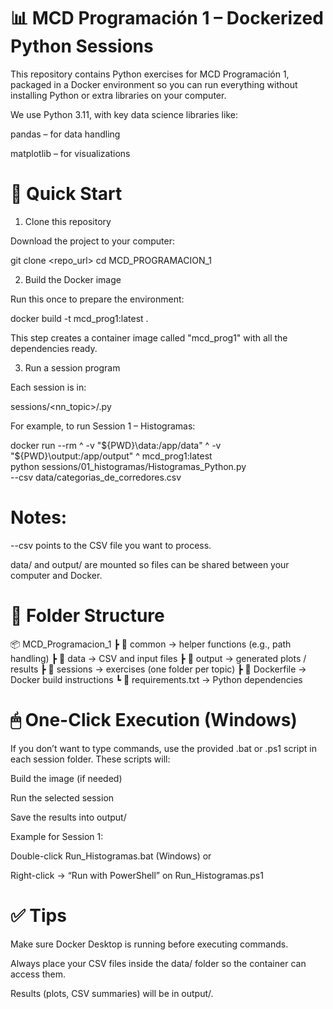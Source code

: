 # 📊 MCD Programación 1 – Dockerized Python Sessions

This repository contains Python exercises for MCD Programación 1, packaged in a Docker environment so you can run everything without installing Python or extra libraries on your computer.

We use Python 3.11, with key data science libraries like:

pandas – for data handling

matplotlib – for visualizations

# 🚀 Quick Start

1. Clone this repository

Download the project to your computer:

git clone <repo_url>
cd MCD_PROGRAMACION_1

2. Build the Docker image

Run this once to prepare the environment:

docker build -t mcd_prog1:latest .


This step creates a container image called "mcd_prog1" with all the dependencies ready.

3. Run a session program

Each session is in:

sessions/<nn_topic>/<program>.py


For example, to run Session 1 – Histogramas:

docker run --rm ^
  -v "${PWD}\data:/app/data" ^
  -v "${PWD}\output:/app/output" ^
  mcd_prog1:latest \
  python sessions/01_histogramas/Histogramas_Python.py \
    --csv data/categorias_de_corredores.csv


# Notes:

--csv points to the CSV file you want to process.

data/ and output/ are mounted so files can be shared between your computer and Docker.

# 📂 Folder Structure

📦 MCD_Programacion_1
 ┣ 📂 common           → helper functions (e.g., path handling)
 ┣ 📂 data             → CSV and input files
 ┣ 📂 output           → generated plots / results
 ┣ 📂 sessions         → exercises (one folder per topic)
 ┣ 📜 Dockerfile       → Docker build instructions
 ┗ 📜 requirements.txt → Python dependencies

# 🖱 One-Click Execution (Windows)

If you don’t want to type commands, use the provided .bat or .ps1 script in each session folder.
These scripts will:

Build the image (if needed)

Run the selected session

Save the results into output/

Example for Session 1:

Double-click Run_Histogramas.bat (Windows) or

Right-click → “Run with PowerShell” on Run_Histogramas.ps1

# ✅ Tips

Make sure Docker Desktop is running before executing commands.

Always place your CSV files inside the data/ folder so the container can access them.

Results (plots, CSV summaries) will be in output/.